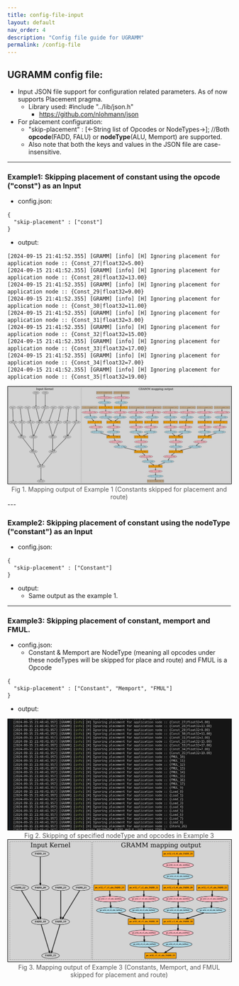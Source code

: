 ```yaml
---
title: config-file-input
layout: default
nav_order: 4
description: "Config file guide for UGRAMM"
permalink: /config-file
---
```


## UGRAMM config file:

- Input JSON file support for configuration related parameters. As of now supports Placement pragma.
    - Library used: #include "../lib/json.h"
        - https://github.com/nlohmann/json
- For placement configuration:
    - "skip-placement" : [<-String list of Opcodes or NodeTypes->]; //Both **opcode**(FADD, FALU) or **nodeType**(ALU, Memport) are supported.
    - Also note that both the keys and values in the JSON file are case-insensitive.

---

### Example1: Skipping placement of constant using the opcode ("const") as an Input

- config.json:
```
{
  "skip-placement" : ["const"]
}
```
- output:
```
[2024-09-15 21:41:52.355] [GRAMM] [info] [H] Ignoring placement for application node :: {Const_27|float32=5.00} 
[2024-09-15 21:41:52.355] [GRAMM] [info] [H] Ignoring placement for application node :: {Const_28|float32=13.00} 
[2024-09-15 21:41:52.355] [GRAMM] [info] [H] Ignoring placement for application node :: {Const_29|float32=9.00} 
[2024-09-15 21:41:52.355] [GRAMM] [info] [H] Ignoring placement for application node :: {Const_30|float32=11.00} 
[2024-09-15 21:41:52.355] [GRAMM] [info] [H] Ignoring placement for application node :: {Const_31|float32=3.00} 
[2024-09-15 21:41:52.355] [GRAMM] [info] [H] Ignoring placement for application node :: {Const_32|float32=15.00} 
[2024-09-15 21:41:52.355] [GRAMM] [info] [H] Ignoring placement for application node :: {Const_33|float32=17.00} 
[2024-09-15 21:41:52.355] [GRAMM] [info] [H] Ignoring placement for application node :: {Const_34|float32=7.00} 
[2024-09-15 21:41:52.355] [GRAMM] [info] [H] Ignoring placement for application node :: {Const_35|float32=19.00} 
```
<div style="text-align: center;">
    <img src="../../assets/e1.jpeg" alt="Fig 1. Mapping output of example 1 (Constants skipped for placement and route)" style="border: 1px solid black; width: 550px;">
    <figcaption style="font-size: 14px; color: #555;">Fig 1. Mapping output of Example 1 (Constants skipped for placement and route)</figcaption>
</div>
---

### Example2: Skipping placement of constant using the nodeType ("constant") as an Input
- config.json:
```
{
  "skip-placement" : ["Constant"]
}
```
- output:
    - Same output as the example 1. 

---

### Example3: Skipping placement of constant, memport and FMUL.
- config.json:
    - Constant & Memport are NodeType (meaning all opcodes under these nodeTypes will be skipped for place and route) and FMUL is a Opcode 
```
{
  "skip-placement" : ["Constant", "Memport", "FMUL"]
}
```
- output:
<div style="text-align: center;">
    <img src="../../assets/e21.jpeg" alt="Fig 2. Skipping of specified nodeType and opcodes in Example3" style="border: 1px solid black; width: 550px;">
    <figcaption style="font-size: 14px; color: #555;">Fig 2. Skipping of specified nodeType and opcodes in Example 3</figcaption>
</div>

<div style="text-align: center;">
    <img src="../../assets/e22.jpeg" alt="Fig 3. Mapping output of Example 3 (Constants, Memport, and FMUL skipped for placement and route)" style="border: 1px solid black; width: 550px;">
    <figcaption style="font-size: 14px; color: #555;">Fig 3. Mapping output of Example 3 (Constants, Memport, and FMUL skipped for placement and route)</figcaption>
</div>
